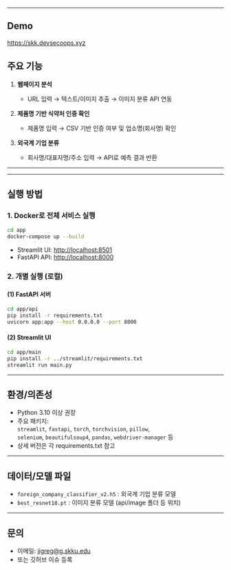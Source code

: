 
---

## Demo
https://skk.devsecoops.xyz

## 주요 기능

1. **웹페이지 분석**
   - URL 입력 → 텍스트/이미지 추출 → 이미지 분류 API 연동

2. **제품명 기반 식약처 인증 확인**
   - 제품명 입력 → CSV 기반 인증 여부 및 업소명(회사명) 확인

3. **외국계 기업 분류**
   - 회사명/대표자명/주소 입력 → API로 예측 결과 반환

---


---

## 실행 방법

### 1. Docker로 전체 서비스 실행

```bash
cd app
docker-compose up --build
```

- Streamlit UI: [http://localhost:8501](http://localhost:8501)
- FastAPI API: [http://localhost:8000](http://localhost:8000)

### 2. 개별 실행 (로컬)

#### (1) FastAPI 서버

```bash
cd app/api
pip install -r requirements.txt
uvicorn app:app --host 0.0.0.0 --port 8000
```

#### (2) Streamlit UI

```bash
cd app/main
pip install -r ../streamlit/requirements.txt
streamlit run main.py
```

---

## 환경/의존성

- Python 3.10 이상 권장
- 주요 패키지:  
  `streamlit`, `fastapi`, `torch`, `torchvision`, `pillow`,  
  `selenium`, `beautifulsoup4`, `pandas`, `webdriver-manager` 등  
- 상세 버전은 각 requirements.txt 참고

---

## 데이터/모델 파일

- `foreign_company_classifier_v2.h5` : 외국계 기업 분류 모델
- `best_resnet18.pt` : 이미지 분류 모델 (api/image 폴더 등 위치)

---

## 문의

- 이메일: jigreg@g.skku.edu
- 또는 깃허브 이슈 등록
